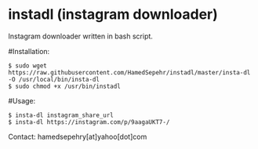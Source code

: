 # instadl (instagram downloader)
Instagram downloader written in bash script.


#Installation:
```
$ sudo wget https://raw.githubusercontent.com/HamedSepehr/instadl/master/insta-dl -O /usr/local/bin/insta-dl
$ sudo chmod +x /usr/bin/instadl
```


#Usage:
```
$ insta-dl instagram_share_url
$ insta-dl https://instagram.com/p/9aagaUKT7-/
```

Contact: hamedsepehry[at]yahoo[dot]com
